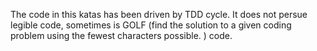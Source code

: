 The code in this katas has been driven by TDD cycle. It does not persue legible code, sometimes is GOLF (find the solution to a given coding problem using the fewest characters possible. ) code.
